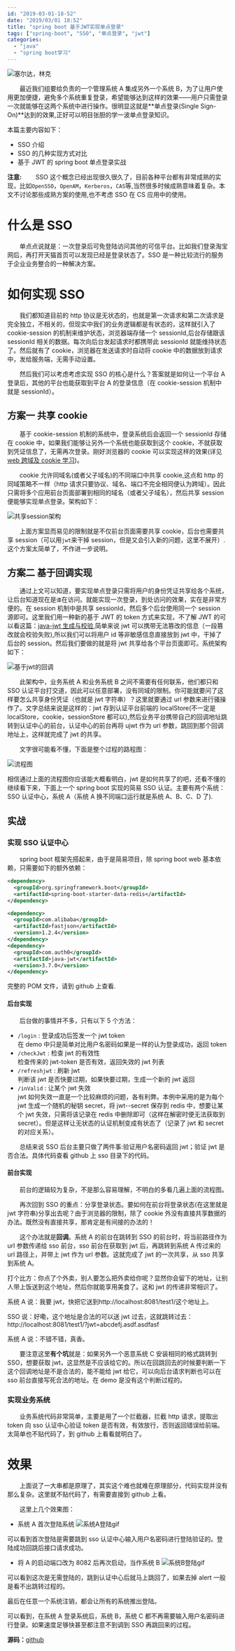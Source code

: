 ```yaml
---
id: "2019-03-01-18-52"
date: "2019/03/01 18:52"
title: "spring boot 基于JWT实现单点登录"
tags: ["spring-boot", "SSO", "单点登录", "jwt"]
categories:
  - "java"
  - "spring boot学习"
---
```


![塞尔达，林克](http://qiniupic.fleyx.com/blog/20201027201713.png)

&emsp;&emsp;最近我们组要给负责的一个管理系统 A 集成另外一个系统 B，为了让用户使用更加便捷，避免多个系统重复登录，希望能够达到这样的效果——用户只需登录一次就能够在这两个系统中进行操作。很明显这就是**单点登录(Single Sign-On)**达到的效果,正好可以明目张胆的学一波单点登录知识。

本篇主要内容如下：

- SSO 介绍
- SSO 的几种实现方式对比
- 基于 JWT 的 spring boot 单点登录实战

**注意:**
&emsp;&emsp;SSO 这个概念已经出现很久很久了，目前各种平台都有非常成熟的实现，比如`OpenSSO`，`OpenAM`，`Kerberos`，`CAS`等,当然很多时候成熟意味着复杂。本文不讨论那些成熟方案的使用,也不考虑 SSO 在 CS 应用中的使用。

# 什么是 SSO

&emsp;&emsp;单点点说就是：一次登录后可免登陆访问其他的可信平台。比如我们登录淘宝网后，再打开天猫首页可以发现已经是登录状态了。SSO 是一种比较流行的服务于企业业务整合的一种解决方案。

<!-- more -->

# 如何实现 SSO

&emsp;&emsp;我们都知道目前的 http 协议是无状态的，也就是第一次请求和第二次请求是完全独立，不相关的，但现实中我们的业务逻辑都是有状态的，这样就引入了 cookie-session 的机制来维护状态，浏览器端存储一个 sessionId,后台存储跟该 sessionId 相关的数据。每次向后台发起请求时都携带此 sessionId 就能维持状态了。然后就有了 cookie，浏览器在发送请求时自动将 cookie 中的数据放到请求中，发给服务端，无需手动设置。

&emsp;&emsp;然后我们可以考虑考虑实现 SSO 的核心是什么？答案就是如何让一个平台 A 登录后，其他的平台也能获取到平台 A 的登录信息（在 cookie-session 机制中就是 sessionId）。

## 方案一 共享 cookie

&emsp;&emsp;基于 cookie-session 机制的系统中，登录系统后会返回一个 sessionId 存储在 cookie 中，如果我们能够让另外一个系统也能获取到这个 cookie，不就获取到凭证信息了，无需再次登录。刚好浏览器的 cookie 可以实现这样的效果(详见[web 跨域及 cookie 学习](https://blog.fleyx.com/blog/detail/2019-03-05-13-41))。

&emsp;&emsp;cookie 允许同域名(或者父子域名)的不同端口中共享 cookie,这点和 http 的同域策略不一样（http 请求只要协议、域名、端口不完全相同便认为跨域）。因此只需将多个应用前台页面部署到相同的域名（或者父子域名），然后共享 session 便能够实现单点登录。架构如下：

![共享session架构](http://qiniupic.fleyx.com/blog/20201027204149.png)

&emsp;&emsp;上面方案显而易见的限制就是不仅前台页面需要共享 cookie，后台也需要共享 session（可以用`jwt`来干掉 session，但是又会引入新的问题，这里不展开）.这个方案太简单了，不作进一步说明。

## 方案二 基于回调实现

&emsp;&emsp;通过上文可以知道，要实现单点登录只需将用户的身份凭证共享给各个系统，让后台知道现在是`谁`在访问。就能实现一次登录，到处访问的效果，实在是非常方便的。在 session 机制中是共享 sessionId，然后多个后台使用同一个 session 源即可。这里我们用一种新的基于 JWT 的 token 方式来实现，不了解 JWT 的可以看这篇：[java-jwt 生成与校验](http://blog.fleyx.com/blog/detail/2019-02-28-15-50),简单来说 jwt 可以携带无法篡改的信息（一段篡改就会校验失败),所以我们可以将用户 id 等非敏感信息直接放到 jwt 中，干掉了后台的 session。然后我们要做的就是将 jwt 共享给各个平台页面即可。系统架构如下：

![基于jwt的回调](http://qiniupic.fleyx.com/blog/20201027204300.png)

&emsp;&emsp;此架构中，业务系统 A 和业务系统 B 之间不需要有任何联系，他们都只和 SSO 认证平台打交道，因此可以任意部署，没有同域的限制。你可能就要问了这样要怎么共享身份凭证（也就是 jwt 字符串）？这里就要通过 url 参数来进行骚操作了。文字总结来说是这样的：jwt 存到认证平台前端的 localStore(不一定是 localStore，cookie，sessionStore 都可以),然后业务平台携带自己的回调地址跳转到认证中心的前台，认证中心的前台再将 ujwt 作为 url 参数，跳回到那个回调地址上，这样就完成了 jwt 的共享。

&emsp;&emsp;文字很可能看不懂，下面是整个过程的路程图：

![流程图](http://qiniupic.fleyx.com/blog/20201027204342.png)

相信通过上面的流程图你应该能大概看明白，jwt 是如何共享了的吧，还看不懂的继续看下来，下面上一个 spring boot 实现的简易 SSO 认证。主要有两个系统：SSO 认证中心，系统 A（系统 A 换不同端口运行就是系统 A、B、C、D 了).

## 实战

### 实现 SSO 认证中心

&emsp;&emsp;spring boot 框架先搭起来，由于是简易项目，除 spring boot web 基本依赖，只需要如下的额外依赖：

```xml
<dependency>
  <groupId>org.springframework.boot</groupId>
  <artifactId>spring-boot-starter-data-redis</artifactId>
</dependency>

<dependency>
  <groupId>com.alibaba</groupId>
  <artifactId>fastjson</artifactId>
  <version>1.2.4</version>
</dependency>
<dependency>
  <groupId>com.auth0</groupId>
  <artifactId>java-jwt</artifactId>
  <version>3.7.0</version>
</dependency>
```

完整的 POM 文件，请到 github 上查看.

#### 后台实现

&emsp;&emsp;后台做的事情并不多，只有以下 5 个方法：

- `/login` : 登录成功后签发一个 jwt token<br/>在 demo 中只是简单对比用户名密码如果是一样的认为登录成功，返回 token
- `/checkJwt` : 检查 jwt 的有效性<br/>检查传来的 jwt-token 是否有效，返回失效的 jwt 列表
- `/refreshjwt` : 刷新 jwt<br/>判断该 jwt 是否快要过期，如果快要过期，生成一个新的 jwt 返回
- `/inValid` : 让某个 jwt 失效<br/>jwt 如何失效一直是一个比较麻烦的问题，各有利弊。本例中采用的是为每个 jwt 生成一个随机的秘钥 secret，将 jwt--secret 保存到 redis 中，想要让某个 jwt 失效，只需将该记录在 redis 中删除即可（这样在解密时便无法获取到 secret）。但是这样让无状态的认证机制变成有状态了（记录了 jwt 和 secret 的对应关系）。

&emsp;&emsp;总结来说 SSO 后台主要只做了两件事:验证用户名密码返回 jwt；验证 jwt 是否合法。具体代码查看 github 上 sso 目录下的代码。

#### 前台实现

&emsp;&emsp;前台的逻辑较为复杂，不是那么容易理解，不明白的多看几遍上面的流程图。

&emsp;&emsp;再次回到 SSO 的重点：分享登录状态。要如何在前台将登录状态(在这里就是 jwt 字符串)分享出去呢？由于浏览器的限制，除了 cookie 外没有直接共享数据的办法。既然没有直接共享，那肯定是有间接的办法的！

&emsp;&emsp;这个办法就是**回调**。系统 A 的前台在跳转到 SSO 的前台时，将当前路径作为 url 参数传递给 sso 前台，sso 前台在获取到 jwt 后，再跳转到系统 A 传过来的 url 路径上，并带上 jwt 作为 url 参数。这就完成了 jwt 的一次共享，从 sso 共享到系统 A。

打个比方：你点了个外卖，别人要怎么把外卖给你呢？显然你会留下的地址，让别人带上饭送到这个地址，然后你就能享用美食了。这和 jwt 的传递非常相识了。

系统 A 说：我要 jwt，快把它送到http://localhost:8081/test1/这个地址上。

SSO 说：好嘞，这个地址是合法的可以送 jwt 过去，这就跳转过去：http://localhost:8081/test1/?jwt=abcdefj.asdf.asdfasf

系统 A 说：不错不错，真香。

&emsp;&emsp;要注意这里**有个坑**就是：如果另外一个恶意系统 C 安装相同的格式跳转到 SSO，想要获取 jwt，这显然是不应该给它的。所以在回跳回去的时候要判断一下这个回调地址是不是合法的，能不能给 jwt 给它，可以向后台请求判断也可以在 sso 前台直接写死合法的地址。在 demo 是没有这个判断过程的。

### 实现业务系统

&emsp;&emsp;业务系统代码非常简单，主要是用了一个拦截器，拦截 http 请求，提取出 token 向 sso 认证中心验证 token 是否有效，有效放行，否则返回错误给前端。太简单也不贴代码了，到 github 上看看就明白了。

# 效果

&emsp;&emsp;上面说了一大串都是原理了，其实这个难也就难在原理部分，代码实现并没有那么复杂。这里就不贴代码了，有需要直接到 github 上看。

&emsp;&emsp;这里上几个效果图：

- 系统 A 首次登陆系统
  ![系统A登陆gif](http://qiniupic.fleyx.com/blog/20201027205546.gif)

可以看到首次登陆是需要跳到 sso 认证中心输入用户名密码进行登陆验证的。登陆成功回跳后接口请求成功。

- 将 A 的启动端口改为 8082 后再次启动，当作系统 B
  ![系统B登陆gif](http://qiniupic.fleyx.com/blog/20201028091355.gif)

可以看到这次是无需登陆的，跳到认证中心后就马上跳回了，如果去掉 alert 一般是看不出跳转过程的。

最后在任意一个系统注销，都会让所有的系统推出登陆。

可以看到，在系统 A 登录系统后，系统 B，系统 C 都不再需要输入用户名密码进行登录。如果速度足够快甚至都注意不到调到 SSO 再跳回来的过程。

**源码：**[github](https://github.com/FleyX/demo-project/tree/master/1.SSO%E5%8D%95%E7%82%B9%E7%99%BB%E5%BD%95)

